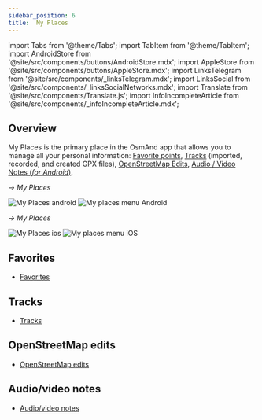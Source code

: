 ```yaml
---
sidebar_position: 6
title:  My Places
---
```


import Tabs from '@theme/Tabs';
import TabItem from '@theme/TabItem';
import AndroidStore from '@site/src/components/buttons/AndroidStore.mdx';
import AppleStore from '@site/src/components/buttons/AppleStore.mdx';
import LinksTelegram from '@site/src/components/_linksTelegram.mdx';
import LinksSocial from '@site/src/components/_linksSocialNetworks.mdx';
import Translate from '@site/src/components/Translate.js';
import InfoIncompleteArticle from '@site/src/components/_infoIncompleteArticle.mdx';

<InfoIncompleteArticle/>

## Overview

My Places is the primary place in the OsmAnd app that allows you to manage all your personal information: [Favorite points](../personal/favorites.md), [Tracks](../personal/tracks/create-edit.md) (imported, recorded, and created GPX files), [OpenStreetMap Edits](../plugins/osm-editing.md), [Audio / Video Notes (*for Android*)](../plugins/audio-video-notes.md).  


<Tabs groupId="operating-systems">

<TabItem value="android" label="Android">

*[<Translate android="true" ids="shared_string_menu"/>](../start-with/main-menu.md) → My Places*  

![My Places android](@site/static/img/personal/my_places_android.png) ![My places menu Android](@site/static/img/personal/my_places_menu_android.png)

</TabItem>

<TabItem value="ios" label="iOS">

*[<Translate android="true" ids="shared_string_menu"/>](../start-with/main-menu.md) → My Places*  

![My Places ios](@site/static/img/personal/my_places_ios.png)  ![My places menu iOS](@site/static/img/personal/my_places_menu_ios.png)

</TabItem>

</Tabs>


## Favorites
 
- [Favorites](../personal/favorites.md)

## Tracks

- [Tracks](../personal/tracks/create-edit.md)

## OpenStreetMap edits

- [OpenStreetMap edits](../plugins/osm-editing.md)

## Audio/video notes

- [Audio/video notes](../plugins/audio-video-notes.md)
